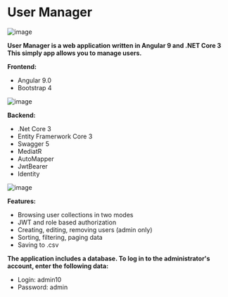 # User Manager

![image](https://user-images.githubusercontent.com/48060008/82762965-5f0d8200-9e04-11ea-90f4-c5c04486db1f.png)

**User Manager is a web application written in Angular 9 and .NET Core 3 \
This simply app allows you to manage users.**
 
**Frontend:**
-	Angular 9.0
-	Bootstrap 4

![image](https://user-images.githubusercontent.com/48060008/82762977-7ba9ba00-9e04-11ea-91ee-061705596c1c.png)

**Backend:**
- .Net Core 3
- Entity Framerwork Core 3
- Swagger 5
- MediatR
- AutoMapper
- JwtBearer
- Identity

![image](https://user-images.githubusercontent.com/48060008/82763000-a85dd180-9e04-11ea-94a7-040cd8a314b0.png)

**Features:**
- Browsing user collections in two modes
- JWT and role based authorization
- Creating, editing, removing users (admin only)
- Sorting, filtering, paging data
- Saving to .csv

**The application includes a database. To log in to the administrator's account, enter the following data:**
- Login: admin10
- Password: admin
